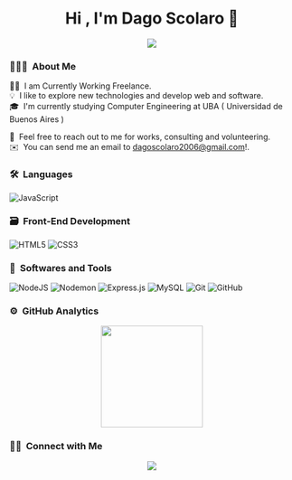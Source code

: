 
<h1 align="center"><b>Hi , I'm Dago Scolaro 👋</b></h1>
<!--  -->

<p align="center">
	<a href="https://github.com/Bouaskaoun">
		<img src="https://readme-typing-svg.herokuapp.com?lines=Computer+Engineering+Student;Full+Stack+Web+Developer;Freelancer;Always%20learning%20new%20things&center=true&width=380&height=45">
	</a>
</p>


### 👨🏻‍💻 &nbsp;About Me

👨‍💻 &nbsp;I am Currently Working Freelance.\
💡 &nbsp;I like to explore new technologies and develop web and software.\
🎓 &nbsp;I'm currently studying Computer Engineering at UBA ( Universidad de Buenos Aires ) 

💬 &nbsp;Feel free to reach out to me for works, consulting and volunteering.\
✉️ &nbsp;You can send me an email to dagoscolaro2006@gmail.com!. 


### 🛠 &nbsp;Languages

![JavaScript](https://img.shields.io/badge/javascript-%23323330.svg?style=for-the-badge&logo=javascript&logoColor=%23F7DF1E)




### 🗃 &nbsp;Front-End Development

![HTML5](https://img.shields.io/badge/html5-%23E34F26.svg?style=for-the-badge&logo=html5&logoColor=white)
![CSS3](https://img.shields.io/badge/css3-%231572B6.svg?style=for-the-badge&logo=css3&logoColor=white)

### 🧰 &nbsp;Softwares and Tools

![NodeJS](https://img.shields.io/badge/node.js-6DA55F?style=for-the-badge&logo=node.js&logoColor=white)
![Nodemon](https://img.shields.io/badge/NODEMON-%23323330.svg?style=for-the-badge&logo=nodemon&logoColor=%BBDEAD)
![Express.js](https://img.shields.io/badge/express.js-%23404d59.svg?style=for-the-badge&logo=express&logoColor=%2361DAFB)
![MySQL](https://img.shields.io/badge/MySQL-73618F?style=for-the-badge&logo=mysql&logoColor=white)
![Git](https://img.shields.io/badge/git-%23F05033.svg?style=for-the-badge&logo=git&logoColor=white)
![GitHub](https://img.shields.io/badge/github-%23121011.svg?style=for-the-badge&logo=github&logoColor=white)


### ⚙️ &nbsp;GitHub Analytics

<p align="center">
  <a href="https://github.com/dagoscolarodev">
    <img height="180em" src="https://github-readme-stats-eight-theta.vercel.app/api?username=dagoscolarodev&show_icons=true&theme=algolia&include_all_commits=true&count_private=true"/>
  </a>
</p>

### 🤝🏻 &nbsp;Connect with Me
<p align="center">
<a href="mailto:dagoscolaro2006@gmail.com"><img src="https://img.shields.io/badge/dagoscolaro2006@gmail.com-D14836?style=for-the-badge&logo=gmail&logoColor=white"/></a>
</p>

